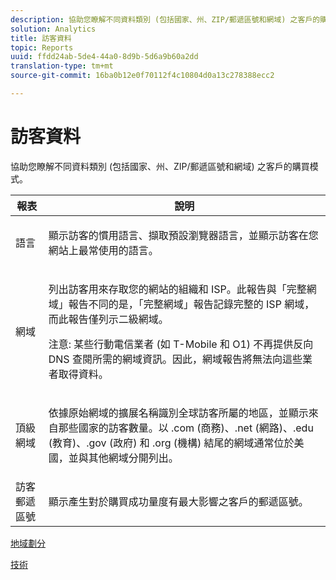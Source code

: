 ```yaml
---
description: 協助您瞭解不同資料類別 (包括國家、州、ZIP/郵遞區號和網域) 之客戶的購買模式。
solution: Analytics
title: 訪客資料
topic: Reports
uuid: ffdd24ab-5de4-44a0-8d9b-5d6a9b60a2dd
translation-type: tm+mt
source-git-commit: 16ba0b12e0f70112f4c10804d0a13c278388ecc2

---
```



# 訪客資料

協助您瞭解不同資料類別 (包括國家、州、ZIP/郵遞區號和網域) 之客戶的購買模式。

<table id="table_B09EA999973A4646BF66DF5D7BEA0820"> 
 <thead> 
  <tr> 
   <th colname="col1" class="entry"> 報表 </th> 
   <th colname="col2" class="entry"> 說明 </th> 
  </tr> 
 </thead>
 <tbody> 
  <tr> 
   <td colname="col1"> 語言 </td> 
   <td colname="col2"> <p> 顯示訪客的慣用語言、擷取預設瀏覽器語言，並顯示訪客在您網站上最常使用的語言。 </p> </td> 
  </tr> 
  <tr> 
   <td colname="col1"> 網域 </td> 
   <td colname="col2"> <p> 列出訪客用來存取您的網站的組織和 ISP。此報告與「<span class="wintitle">完整網域</span>」報告不同的是，「<span class="wintitle">完整網域</span>」報告記錄完整的 ISP 網域，而此報告僅列示二級網域。 </p> <p> <p>注意: 某些行動電信業者 (如 T-Mobile 和 O1) 不再提供反向 DNS 查閱所需的網域資訊。因此，網域報告將無法向這些業者取得資料。 </p> </p> </td> 
  </tr> 
  <tr> 
   <td colname="col1"> 頂級網域 </td> 
   <td colname="col2"> <p> 依據原始網域的擴展名稱識別全球訪客所屬的地區，並顯示來自那些國家的訪客數量。以 .com (商務)、.net (網路)、.edu (教育)、.gov (政府) 和 .org (機構) 結尾的網域通常位於美國，並與其他網域分開列出。 </p> </td> 
  </tr> 
  <tr> 
   <td colname="col1"> 訪客郵遞區號 </td> 
   <td colname="col2"> <p> 顯示產生對於購買成功量度有最大影響之客戶的郵遞區號。 </p> </td> 
  </tr> 
 </tbody> 
</table>

[地域劃分](/help/components/c-variables/dimensionslist/reports-geosegmentation.md)

[技術](/help/components/c-variables/dimensionslist/reports-technology.md)
